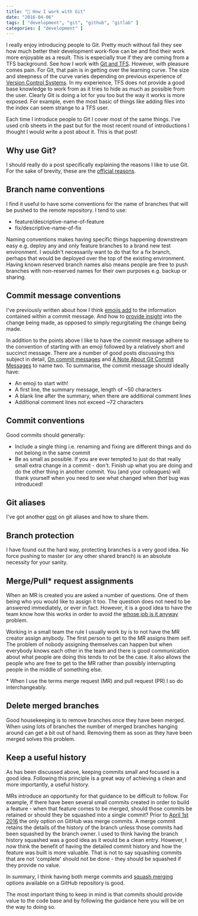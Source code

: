 ```yaml
---
title: "🤔 How I work with Git"
date: "2016-04-06"
tags: [ "development", "git", "github", "gitlab" ]
categories: [ "development" ]
---
```


I really enjoy introducing people to Git. Pretty much without fail they see how
much better their development work-flow can be and find their work more
enjoyable as a result. This is especially true if they are coming from a TFS
background. See how I work with
[Git and TFS](../how-i-work-with-git-and-tfs/).
However, with pleasure comes pain. For Git, that pain is in getting over the
learning curve. The size and steepness of the curve varies depending on
previous experience of
[Version Control Systems](https://en.wikipedia.org/wiki/List_of_version_control_software).
In my experience, TFS does not provide a good base knowledge to work from as it
tries to hide as much as possible from the user. Clearly Git is doing a lot for
you too but the way it works is more exposed. For example, even the most basic
of things like adding files into the index can seem strange to a TFS user.

Each time I introduce people to Git I cover most of the same things. I've used
crib sheets in the past but for the most recent round of introductions I
thought I would write a post about it. This is that post!

## Why use Git?

I should really do a post specifically explaining the reasons I like to use
Git. For the sake of brevity, these are the
[official reasons](https://git-scm.com/about).

## Branch name conventions

I find it useful to have some conventions for the name of branches that will be
pushed to the remote repository. I tend to use:

* feature/descriptive-name-of-feature
* fix/descriptive-name-of-fix

Naming conventions makes having specific things happening downstream easy e.g.
deploy any and only feature branches to a brand new test environment. I
wouldn't necessarily want to do that for a fix branch, perhaps that would be
deployed over the top of the existing environment.
Having known reserved branch names also means people are free to push branches
with non-reserved names for their own purposes e.g. backup or sharing.

## Commit message conventions

I've previously written about how I think
[emojis add](../how-much-is-an-emoji-worth/) to the
information contained within a commit message. And how to
[provide insight](../are-your-commit-messages-insightful/)
into the change being made, as opposed to simply regurgitating the change being
made.

In addition to the points above I like to have the commit message adhere to the
convention of starting with an emoji followed by a relatively short and
succinct message. There are a number of good posts discussing this subject in
detail,
[On commit messages](http://who-t.blogspot.co.uk/2009/12/on-commit-messages.html)
and [A Note About Git Commit Messages](http://tbaggery.com/2008/04/19/a-note-about-git-commit-messages.html)
to name two.
To summarise, the commit message should ideally have:

* An emoji to start with!
* A first line, the summary message, length of ~50 characters
* A blank line after the summary, when there are additional comment lines
* Additional comment lines not exceed ~72 characters

## Commit conventions

Good commits should generally:

* Include a single thing i.e. renaming and fixing are different things and do
  not belong in the same commit
* Be as small as possible. If you are ever tempted to just do that really small
  extra change in a commit - don't. Finish up what you are doing and do the
  other thing in another commit. You (and your colleagues) will thank yourself
  when you need to see what changed when _that_ bug was introduced!

## Git aliases

I've got another [post](../git-aliases/) on git
aliases and how to share them.

## Branch protection

I have found out the hard way, protecting branches is a very good idea. No
force pushing to master (or any other shared branch) is an absolute necessity
for your sanity.

## Merge/Pull\* request assignments

When an MR is created you are asked a number of questions. One of them being
who you would like to assign it too. The question does not need to be answered
immediately, or ever in fact. However, it is a good idea to have the team know
how this works in order to avoid the
[whose job is it anyway](https://gist.github.com/st3v3nhunt/f71a36f697b3392310fffeead01541b7)
problem.

Working in a small team the rule I usually work by is to not have the MR
creator assign anybody. The first person to get to the MR assigns them self.
The problem of nobody assigning themselves can happen but when everybody knows
each other in the team and there is good communication about what people are
doing this tends to not be the case. It also allows the people who are free to
get to the MR rather than possibly interrupting people in the middle of
something else.

\* When I use the terms merge request (MR) and pull request (PR) I so do
interchangeably.

## Delete merged branches

Good housekeeping is to remove branches once they have been merged. When using
lots of branches the number of merged branches hanging around can get a bit out
of hand. Removing them as soon as they have been merged solves this problem.

## Keep a useful history

As has been discussed above, keeping commits small and focused is a good idea.
Following this principle is a great way of achieving a clean and more
importantly, a useful history.

MRs introduce an opportunity for that guidance to be difficult to follow. For
example, if there have been several small commits created in order to build a
feature - when that feature comes to be merged, should those commits be
retained or should they be squashed into a single commit? Prior to
[April 1st 2016](https://github.com/blog/2141-squash-your-commits) the only
option on GitHub was merge commits.  A merge commit retains the details of the
history of the branch unless those commits had been squashed by the branch
owner. I used to think having the branch history squashed was a good idea as it
would be a clean entry. However, I now think the benefit of having the detailed
commit history and how the feature was built is more valuable. That is not to
say squashing commits that are not 'complete' should not be done - they should
be squashed if they provide no value.

In summary, I think having both merge commits and
[squash merging](https://help.github.com/articles/about-pull-request-merge-squashing/)
options available on a GitHub repository is good.

The most important thing to keep in mind is that commits should provide value
to the code base and by following the guidance here you will be on the way to
doing so.
